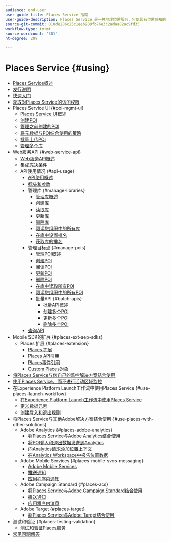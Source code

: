 ```yaml
---
audience: end-user
user-guide-title: Places Service 指南
user-guide-description: Places Service 是一种地理位置服务，它使具有位置感知的移动应用程序能够了解位置上下文。
source-git-commit: 010de286c25c1eeb989fb76e3c2adaa82ac9fd35
workflow-type: tm+mt
source-wordcount: '301'
ht-degree: 20%

---
```



# Places Service {#using}

+ [Places Service概述](home.md)
+ [发行说明](release-notes.md)
+ [快速入门](getting-started.md)
+ [获取对Places Service的访问权限](places-gain-access.md)
+ Places Service UI {#poi-mgmt-ui}
   + [Places Service UI概述](poi-mgmt-ui/poi-mgmt-ui-overview.md)
   + [创建POI](poi-mgmt-ui/create-a-poi-ui.md)
   + [管理之前创建的POI](poi-mgmt-ui/managing-pois-in-the-places-ui.md)
   + [将元数据与POI结合使用的策略](poi-mgmt-ui/metadata-with-pois.md)
   + [批量上传POI](poi-mgmt-ui/bulk-upload-pois.md)
   + [管理多个库](poi-mgmt-ui/manage-libraries-in-the-places-ui.md)
+ Web服务API {#web-service-api}
   + [Web服务API概述](web-service-api/places-web-services.md)
   + [集成先决条件](web-service-api/adobe-i-o-integration.md)
   + API使用情况 {#api-usage}
      + [API使用概述](web-service-api/api-usage/api-usage-overview.md)
      + [标头和参数](web-service-api/api-usage/headers-and-parameters.md)
      + 管理库 {#manage-libraries}
         + [管理库概述](web-service-api/api-usage/manage-libraries/manage-libraries.md)
         + [创建库](web-service-api/api-usage/manage-libraries/create-a-library.md)
         + [读取库](web-service-api/api-usage/manage-libraries/read-a-library.md)
         + [更新库](web-service-api/api-usage/manage-libraries/update-a-library.md)
         + [删除库](web-service-api/api-usage/manage-libraries/delete-a-library.md)
         + [阅读您组织中的所有库](web-service-api/api-usage/manage-libraries/read-all-libraries-in-your-organization.md)
         + [在库中设置排名](web-service-api/api-usage/manage-libraries/set-a-ran-on-your-libraries.md)
         + [获取库的排名](web-service-api/api-usage/manage-libraries/get-a-librarys-rank.md)
      + 管理目标点 {#manage-pois}
         + [管理POI概述](web-service-api/api-usage/manage-pois/manage-pois.md)
         + [创建POI](web-service-api/api-usage/manage-pois/create-a-poi.md)
         + [阅读POI](web-service-api/api-usage/manage-pois/read-a-poi.md)
         + [更新POI](web-service-api/api-usage/manage-pois/update-a-poi.md)
         + [删除POI](web-service-api/api-usage/manage-pois/delete-a-poi.md)
         + [在库中读取所有POI](web-service-api/api-usage/manage-pois/read-all-pois-in-a-library.md)
         + [阅读您组织中的所有POI](web-service-api/api-usage/manage-pois/read-all-pois-in-your-organization.md)
         + 批量API {#batch-apis}
            + [批量API概述](web-service-api/api-usage/manage-pois/batch-apis/batch-apis.md)
            + [创建多个POI](web-service-api/api-usage/manage-pois/batch-apis/create-multiple-pois.md)
            + [更新多个POI](web-service-api/api-usage/manage-pois/batch-apis/update-multiple-pois.md)
            + [删除多个POI](web-service-api/api-usage/manage-pois/batch-apis/delete-multiple-pois.md)
      + [查询API](web-service-api/api-usage/query-apis.md)
+ Mobile SDK的扩展 {#places-ext-aep-sdks}
   + Places 扩展 {#places-extension}
      + [Places 扩展](places-ext-aep-sdks/places-extension/places-extension.md)
      + [Places API引用](places-ext-aep-sdks/places-extension/places-api-reference.md)
      + [Places事件引用](places-ext-aep-sdks/places-extension/places-event-ref.md)
      + [Custom Places对象](places-ext-aep-sdks/places-extension/cust-places-objects.md)
+ [将Places Service与您自己的监控解决方案结合使用](using-your-own-monitor.md)
+ [使用Places Service，而不进行活动区域监控](use-places-without-active-monitoring.md)
+ 在Experience Platform Launch工作流中使用Places Service {#use-places-launch-workflow}
   + [在Experience Platform Launch工作流中使用Places Service](use-places-launch-workflow/places-launch-workflow.md)
   + [定义数据元素](use-places-launch-workflow/define-data-elements.md)
   + [创建登入和退出规则](use-places-launch-workflow/create-rule-places-property.md)
+ 将Places Service与其他Adobe解决方案结合使用 {#use-places-with-other-solutions}
   + Adobe Analytics {#places-adobe-analytics}
      + [将Places Service与Adobe Analytics结合使用](use-places-with-other-solutions/places-adobe-analytics/use-places-analytics-overview.md)
      + [将POI登入和退出数据发送到Analytics](use-places-with-other-solutions/places-adobe-analytics/use-places-adobe-analytics.md)
      + [向Analytics请求添加位置上下文](use-places-with-other-solutions/places-adobe-analytics/run-reports-aa-places-data.md)
      + [在Analytics Workspace中报告位置数据](use-places-with-other-solutions/places-adobe-analytics/places-in-workspace.md)
   + Adobe Mobile Services {#places-mobile-svcs-messaging}
      + [Adobe Mobile Services](use-places-with-other-solutions/places-mobile-svcs-for-messaging/use-places-mobie-svcs-messaging.md)
      + [推送通知](use-places-with-other-solutions/places-mobile-svcs-for-messaging/mobile-svcs-messaging-push.md)
      + [应用程序内通知](use-places-with-other-solutions/places-mobile-svcs-for-messaging/mobile-svcs-messaging-inapp.md)
   + Adobe Campaign Standard {#places-acs}
      + [将Places Service与Adobe Campaign Standard结合使用](use-places-with-other-solutions/places-acs/places-acs-overview.md)
      + [推送通知](use-places-with-other-solutions/places-acs/places-acs-push-notifications.md)
      + [应用程序内消息](use-places-with-other-solutions/places-acs/places-acs-in-app-messages.md)
   + Adobe Target {#places-target}
      + [将Places Service与Adobe Target结合使用](use-places-with-other-solutions/places-target/places-target.md)
+ 测试和验证 {#places-testing-validation}
   + [测试和验证Places服务](places-testing-validation/test-validate-places.md)
+ [常见问题解答](places-faqs.md)
